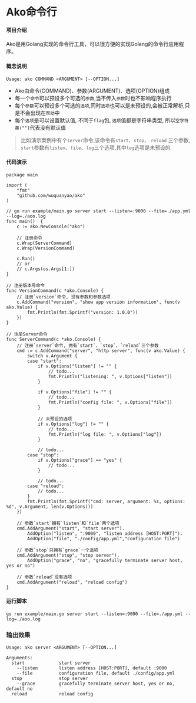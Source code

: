 # Ako命令行

#### 项目介绍
Ako是用Golang实现的命令行工具，可以很方便的实现Golang的命令行应用程序。

#### 概念说明

```
Usage: ako COMMAND <ARGUMENT> [--OPTION...]
```

- Ako由命令(COMMAND)、参数(ARGUMENT)、选项(OPTION)组成
- 每一个`命令`可以预设多个可选的`参数`,当不传入`参数`时也不影响程序执行
- 每个`参数`可以预设多个可选的`选项`,同时`选项`也可以是未预设的,会被正常解析,只是不会出现在`帮助`中
- 每个`选项`是可以设置默认值, 不同于`flag`包, `选项`值都是字符串类型, 所以`空字符串("")`代表没有默认值

> 比如演示案例中有个`server`命令,该命令有`start`、`stop`、 `reload` 三个参数, `start`参数有`listen`、`file`、`log`三个选项,其中`log`选项是未预设的

#### 代码演示

```golang
package main

import (
	"fmt"
	"github.com/wuquanyao/ako"
)

// go run example/main.go server start --listen=:9000 --file=./app.yml --log=./aoo.log
func main()  {
	c := ako.NewConsole("ako")

	// 注册命令
	c.Wrap(ServerCommand)
	c.Wrap(VersionCommand)

	c.Run()
	// or
	// c.Args(os.Args[1:])
}

// 注册版本号命令
func VersionCommand(c *ako.Console) {
	// 注册`version`命令, 没有参数和参数选项
	c.AddCommand("version", "show app version information", func(v ako.Value) {
		fmt.Println(fmt.Sprintf("version: 1.0.0"))
	})
}

// 注册Server命令
func ServerCommand(c *ako.Console) {
	// 注册`server`命令, 拥有`start`、`stop`、`reload`三个参数
	cmd := c.AddCommand("server", "http server", func(v ako.Value) {
		switch v.Argument {
		case "start":
			if v.Options["listen"] != "" {
				// todo...
				fmt.Println("listening: ", v.Options["listen"])
			}

			if v.Options["file"] != "" {
				// todo...
				fmt.Println("config file: ", v.Options["file"])
			}

            // 未预设的选项
			if v.Options["log"] != "" {
				// todo...
				fmt.Println("log file: ", v.Options["log"])
			}

			// todo...
		case "stop":
			if v.Options["grace"] == "yes" {
				// todo...
			}

			// todo...
		case "reload":
			// todo...
		}
		fmt.Println(fmt.Sprintf("cmd: server, argument: %s, options: %d", v.Argument, len(v.Options)))
	})

	// 参数`start`拥有`listen`和`file`两个选项
	cmd.AddArgument("start", "start server").
		AddOption("listen", ":9000", "listen address [HOST:PORT]").
		AddOption("file", "./config/app.yml","configuration file")

	// 参数`stop`只拥有`grace`一个选项
	cmd.AddArgument("stop", "stop server").
		AddOption("grace", "no", "gracefully terminate server host, yes or no")

	// 参数`reload`没有选项
	cmd.AddArgument("reload", "reload config")
}

```

#### 运行脚本

```shell
go run example/main.go server start --listen=:9000 --file=./app.yml --log=./aoo.log
```

### 输出效果

```
Usage: ako server <ARGUMENT> [--OPTION...]

Arguments:
  start             start server
    --listen        listen address [HOST:PORT], default :9000
    --file          configuration file, default ./config/app.yml
  stop              stop server
    --grace         gracefully terminate server host, yes or no, default no
  reload            reload config
```
